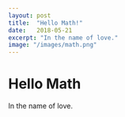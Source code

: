 ```yaml
---
layout: post
title:  "Hello Math!"
date:   2018-05-21
excerpt: "In the name of love."
image: "/images/math.png"
---
```


# Hello Math

In the name of love.
